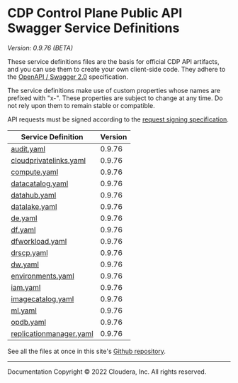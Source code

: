 # CDP Control Plane Public API Swagger Service Definitions

*Version: 0.9.76 (BETA)*

These service definitions files are the basis for official CDP API artifacts,
and you can use them to create your own client-side code. They adhere to the
[OpenAPI / Swagger 2.0](https://swagger.io/specification/v2/) specification.

The service definitions make use of custom properties whose names are prefixed
with "x-". These properties are subject to change at any time. Do not rely upon
them to remain stable or compatible.

API requests must be signed according to the
[request signing specification](request_signing.md).

| Service Definition | Version |
| --- | --- |
| [audit.yaml](./audit.yaml) | 0.9.76 |
| [cloudprivatelinks.yaml](./cloudprivatelinks.yaml) | 0.9.76 |
| [compute.yaml](./compute.yaml) | 0.9.76 |
| [datacatalog.yaml](./datacatalog.yaml) | 0.9.76 |
| [datahub.yaml](./datahub.yaml) | 0.9.76 |
| [datalake.yaml](./datalake.yaml) | 0.9.76 |
| [de.yaml](./de.yaml) | 0.9.76 |
| [df.yaml](./df.yaml) | 0.9.76 |
| [dfworkload.yaml](./dfworkload.yaml) | 0.9.76 |
| [drscp.yaml](./drscp.yaml) | 0.9.76 |
| [dw.yaml](./dw.yaml) | 0.9.76 |
| [environments.yaml](./environments.yaml) | 0.9.76 |
| [iam.yaml](./iam.yaml) | 0.9.76 |
| [imagecatalog.yaml](./imagecatalog.yaml) | 0.9.76 |
| [ml.yaml](./ml.yaml) | 0.9.76 |
| [opdb.yaml](./opdb.yaml) | 0.9.76 |
| [replicationmanager.yaml](./replicationmanager.yaml) | 0.9.76 |

See all the files at once in this site's
[Github repository](https://github.com/cloudera/cdp-dev-docs/tree/master/api-docs/swagger).

----

Documentation Copyright © 2022 Cloudera, Inc. All rights reserved.

